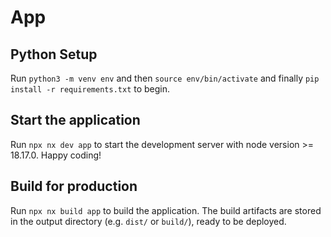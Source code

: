 # App

## Python Setup

Run `python3 -m venv env` and then `source env/bin/activate` and finally `pip install -r requirements.txt` to begin.
## Start the application

Run `npx nx dev app` to start the development server with node version >= 18.17.0. Happy coding!

## Build for production

Run `npx nx build app` to build the application. The build artifacts are stored in the output directory (e.g. `dist/` or `build/`), ready to be deployed.

